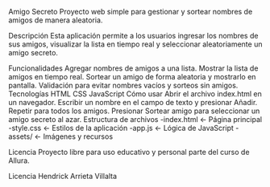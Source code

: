 Amigo Secreto
Proyecto web simple para gestionar y sortear nombres de amigos de manera aleatoria.

Descripción
Esta aplicación permite a los usuarios ingresar los nombres de sus amigos, visualizar la lista en tiempo real y seleccionar aleatoriamente un amigo secreto.

Funcionalidades
Agregar nombres de amigos a una lista.
Mostrar la lista de amigos en tiempo real.
Sortear un amigo de forma aleatoria y mostrarlo en pantalla.
Validación para evitar nombres vacíos y sorteos sin amigos.
Tecnologías
HTML
CSS
JavaScript
Cómo usar
Abrir el archivo index.html en un navegador.
Escribir un nombre en el campo de texto y presionar Añadir.
Repetir para todos los amigos.
Presionar Sortear amigo para seleccionar un amigo secreto al azar.
Estructura de archivos
-index.html ← Página principal -style.css ← Estilos de la aplicación -app.js ← Lógica de JavaScript -assets/ ← Imágenes y recursos

Licencia
Proyecto libre para uso educativo y personal parte del curso de Allura.

Licencia
Hendrick Arrieta Villalta
